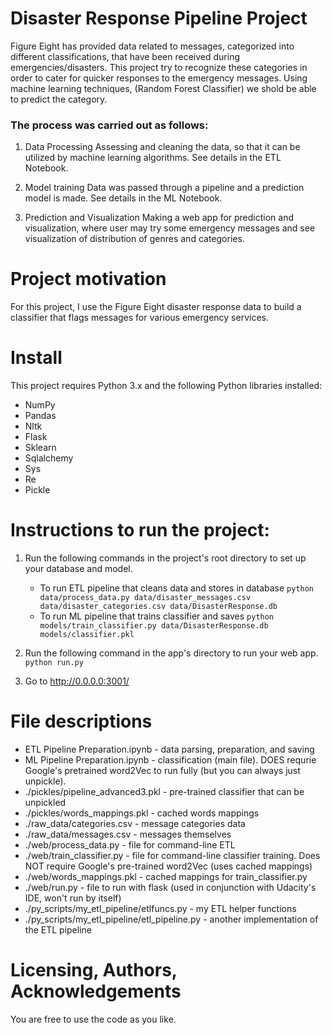 # Disaster Response Pipeline Project

Figure Eight has provided data related to messages, categorized into different classifications, that have been received during emergencies/disasters. This project try to recognize these categories in order to cater for quicker responses to the emergency messages. Using machine learning techniques, (Random Forest Classifier) we shold be able to predict the category.

### The process was carried out as follows:

1. Data Processing Assessing and cleaning the data, so that it can be utilized by machine learning algorithms. See details in the ETL Notebook.

2. Model training Data was passed through a pipeline and a prediction model is made. See details in the ML Notebook.

3. Prediction and Visualization Making a web app for prediction and visualization, where user may try some emergency messages and see visualization of distribution of genres and categories.

# Project motivation

For this project, I use the Figure Eight disaster response data to build a classifier that flags messages for various emergency services.

# Install

This project requires Python 3.x and the following Python libraries installed:

- NumPy
- Pandas
- Nltk
- Flask
- Sklearn
- Sqlalchemy
- Sys
- Re
- Pickle

# Instructions to run the project:
1. Run the following commands in the project's root directory to set up your database and model.

    - To run ETL pipeline that cleans data and stores in database
        `python data/process_data.py data/disaster_messages.csv data/disaster_categories.csv data/DisasterResponse.db`
    - To run ML pipeline that trains classifier and saves
        `python models/train_classifier.py data/DisasterResponse.db models/classifier.pkl`

2. Run the following command in the app's directory to run your web app.
    `python run.py`

3. Go to http://0.0.0.0:3001/

# File descriptions

- ETL Pipeline Preparation.ipynb - data parsing, preparation, and saving
- ML Pipeline Preparation.ipynb - classification (main file). DOES requrie Google's pretrained word2Vec to run fully (but you can always just unpickle).
- ./pickles/pipeline_advanced3.pkl - pre-trained classifier that can be unpickled
- ./pickles/words_mappings.pkl - cached words mappings
- ./raw_data/categories.csv - message categories data
- ./raw_data/messages.csv - messages themselves
- ./web/process_data.py - file for command-line ETL
- ./web/train_classifier.py - file for command-line classifier training. Does NOT require Google's pre-trained word2Vec (uses cached mappings)
- ./web/words_mappings.pkl - cached mappings for train_classifier.py
- ./web/run.py - file to run with flask (used in conjunction with Udacity's IDE, won't run by itself)
- ./py_scripts/my_etl_pipeline/etlfuncs.py - my ETL helper functions
- ./py_scripts/my_etl_pipeline/etl_pipeline.py - another implementation of the ETL pipeline

# Licensing, Authors, Acknowledgements

You are free to use the code as you like.
